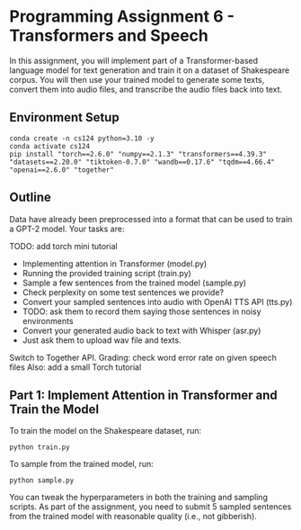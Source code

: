 #  Programming Assignment 6 - Transformers and Speech
  
In this assignment, you will implement part of a Transformer-based language model for text generation and train it on a dataset of Shakespeare corpus. 
You will then use your trained model to generate some texts, convert them into audio files, and transcribe the audio files back into text.

## Environment Setup

```
conda create -n cs124 python=3.10 -y
conda activate cs124
pip install "torch==2.6.0" "numpy==2.1.3" "transformers==4.39.3" "datasets==2.20.0" "tiktoken-0.7.0" "wandb==0.17.6" "tqdm==4.66.4" "openai==2.6.0" "together"
```

## Outline 

Data have already been preprocessed into a format that can be used to train a GPT-2 model. Your tasks are:

TODO: add torch mini tutorial

- Implementing attention in Transformer (model.py)
- Running the provided training script (train.py)
- Sample a few sentences from the trained model (sample.py)
- Check perplexity on some test sentences we provide? 
- Convert your sampled sentences into audio with OpenAI TTS API (tts.py)
- TODO: ask them to record them saying those sentences in noisy environments
- Convert your generated audio back to text with Whisper (asr.py)
- Just ask them to upload wav file and texts.

Switch to Together API. 
Grading: check word error rate on given speech files 
Also: add a small Torch tutorial 

## Part 1: Implement Attention in Transformer and Train the Model

To train the model on the Shakespeare dataset, run:

```
python train.py
```

To sample from the trained model, run:

```
python sample.py
```

You can tweak the hyperparameters in both the training and sampling scripts. As part of the assignment, you need to submit 5 sampled sentences from the trained model with reasonable quality (i.e., not gibberish).